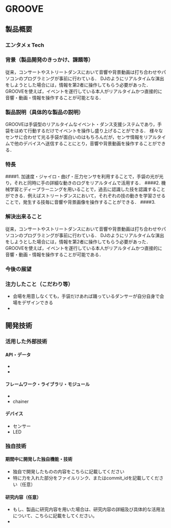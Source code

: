 # GROOVE
## 製品概要
### エンタメ x Tech

### 背景（製品開発のきっかけ、課題等）
従来，コンサートやストリートダンスにおいて音響や背景動画は打ち合わせやパソコンのプログラミングが事前に行わている．
DJのようにリアルタイムな演出をしようとした場合には，情報を第2者に操作してもらう必要があった．
GROOVEを使えば，イベントを遂行している本人がリアルタイムかつ直接的に音響・動画・情報を操作することが可能となる．

### 製品説明（具体的な製品の説明）
GROOVEは手袋型のリアルタイムなイベント・ダンス支援システムであり，手袋をはめて行動するだけでイベントを操作し盛り上げることができる．
様々なセンサに合わせて光る手袋が面白いのはもちろんだが，センサ情報をリアルタイムで他のデバイスへ送信することにとり，音響や背景動画を操作することができる．

### 特長
####1. 加速度・ジャイロ・曲げ・圧力センサを利用することで，手袋の光が光り，それと同時に手の詳細な動きのログをリアルタイムで活用する．
####2. 機械学習とディープラーニングを用いることで，過去に認識した技を認識することができる．例えばストリートダンスにおいて，それぞれの技の動きを学習させることで，発生する技毎に音響や背景画像を操作することができる．
####3. 

### 解決出来ること
従来，コンサートやストリートダンスにおいて音響や背景動画は打ち合わせやパソコンのプログラミングが事前に行わている．
DJのようにリアルタイムな演出をしようとした場合には，情報を第2者に操作してもらう必要があった．
GROOVEを使えば，イベントを遂行している本人がリアルタイムかつ直接的に音響・動画・情報を操作することが可能である．

### 今後の展望

### 注力したこと（こだわり等）
* 会場を用意しなくても，手袋だけあれば踊っているダンサーが自分自身で会場をデザインできる
* 

## 開発技術
### 活用した外部技術
#### API・データ
* 
* 

#### フレームワーク・ライブラリ・モジュール
* 
* chainer

#### デバイス
* センサー
* LED

### 独自技術
#### 期間中に開発した独自機能・技術
* 独自で開発したものの内容をこちらに記載してください
* 特に力を入れた部分をファイルリンク、またはcommit_idを記載してください（任意）

#### 研究内容（任意）
* もし、製品に研究内容を用いた場合は、研究内容の詳細及び具体的な活用法について、こちらに記載をしてください。
* 
